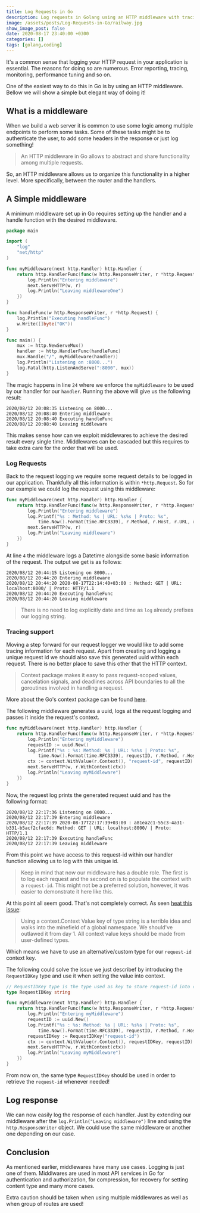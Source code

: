 ```yaml
---
title: Log Requests in Go
description: Log requests in Golang using an HTTP middleware with tracing support.
image: /assets/posts/Log-Requests-in-Go/railway.jpg
show_image_post: false
date: 2020-08-17 23:40:00 +0300
categories: []
tags: [golang,coding]
---
```


It's a common sense that logging your HTTP request in your application is essential. The reasons for doing so are numerous. Error reporting, tracing, monitoring, performance tuning and so on.

One of the easiest way to do this in Go is by using an HTTP middleware. Bellow we will show a simple but elegant way of doing it!

## What is a middleware

When we build a web server it is common to use some logic among multiple endpoints to perform some tasks. Some of these tasks might be to authenticate the user, to add some headers in the response or just log something!

> An HTTP middleware in Go allows to abstract and share functionality among multiple requests.

So, an HTTP middleware allows us to organize this functionality in a higher level. More specifically, between the router and the handlers.

## A Simple middleware

A minimum middleware set up in Go requires setting up the handler and a handle function with the desired middleware.

```go
package main

import (
	"log"
	"net/http"
)

func myMiddleware(next http.Handler) http.Handler {
	return http.HandlerFunc(func(w http.ResponseWriter, r *http.Request) {
		log.Println("Entering middleware")
		next.ServeHTTP(w, r)
		log.Println("Leaving middlewareOne")
	})
}

func handleFunc(w http.ResponseWriter, r *http.Request) {
	log.Println("Executing handleFunc")
	w.Write([]byte("OK"))
}

func main() {
	mux := http.NewServeMux()
	handler := http.HandlerFunc(handleFunc)
	mux.Handle("/", myMiddleware(handler))
	log.Println("Listening on :8000...")
	log.Fatal(http.ListenAndServe(":8000", mux))
}
```

The magic happens in line `24` where we enforce the `myMiddleware` to be used by our handler for our `handler`. Running the above will give us the following result:

```console
2020/08/12 20:08:35 Listening on 8000...
2020/08/12 20:08:40 Entering middleware
2020/08/12 20:08:40 Executing handleFunc
2020/08/12 20:08:40 Leaving middleware
```

This makes sense how can we exploit middlewares to achieve the desired result every single time. Middlewares can be cascaded but this requires to take extra care for the order that will be used. 

### Log Requests

Back to the request logging we require some request details to be logged in our application. Thankfully all this information is within `*http.Request`. So for our example we could log the request using this middleware:  

```go
func myMiddleware(next http.Handler) http.Handler {
	return http.HandlerFunc(func(w http.ResponseWriter, r *http.Request) {
		log.Println("Entering middleware")
		log.Printf("%s : Method: %s | URL: %s%s | Proto: %s",
			time.Now().Format(time.RFC3339), r.Method, r.Host, r.URL, r.Proto)
		next.ServeHTTP(w, r)
		log.Println("Leaving middleware")
	})
}
```

At line `4` the middleware logs a Datetime alongside some basic information of the request. The output we get is as follows:

```console
2020/08/12 20:44:15 Listening on 8000...
2020/08/12 20:44:20 Entering middleware
2020/08/12 20:44:20 2020-08-17T22:14:40+03:00 : Method: GET | URL: localhost:8000/ | Proto: HTTP/1.1
2020/08/12 20:44:20 Executing handleFunc
2020/08/12 20:44:20 Leaving middleware
```

> There is no need to log explicitly date and time as `log` already prefixes our logging string.

### Tracing support

Moving a step forward for our request logger we would like to add some tracing information for each request. Apart from creating and logging a unique request id we should also save this generated uuid within each request. There is no better place to save this other that the HTTP context.

> Context package makes it easy to pass request-scoped values, cancelation signals, and deadlines across API boundaries to all the goroutines involved in handling a request.

More about the Go's context package can be found [here](https://golang.org/pkg/context/).

The following middleware generates a uuid, logs at the request logging and passes it inside the request's context.

```go
func myMiddleware(next http.Handler) http.Handler {
	return http.HandlerFunc(func(w http.ResponseWriter, r *http.Request) {
		log.Println("Entering myMiddleware")
		requestID := uuid.New()
		log.Printf("%s : %s: Method: %s | URL: %s%s | Proto: %s",
			time.Now().Format(time.RFC3339), requestID, r.Method, r.Host, r.URL, r.Proto)
		ctx := context.WithValue(r.Context(), "request-id", requestID)
		next.ServeHTTP(w, r.WithContext(ctx))
		log.Println("Leaving myMiddleware")
	})
}
```

Now, the request log prints the generated request uuid and has the following format:

```console
2020/08/12 22:17:36 Listening on 8000...
2020/08/12 22:17:39 Entering middleware
2020/08/12 22:17:39 2020-08-17T22:17:39+03:00 : a81ea2c1-55c3-4a31-b331-b5acf2cfac6d: Method: GET | URL: localhost:8000/ | Proto: HTTP/1.1
2020/08/12 22:17:39 Executing handleFunc
2020/08/12 22:17:39 Leaving middleware
```

From this point we have access to this request-id within our handler function allowing us to log with this unique id.

> Keep in mind that now our middleware has a double role. The first is to log each request and the second on is to populate the context with a `request-id`. This might not be a preferred solution, however, it was easier to demonstrate it here like this.

At this point all seem good. That's not completely correct. As seen [heat this issue](https://go-review.googlesource.com/c/go/+/30084):

>Using a context.Context Value key of type string is a terrible idea and walks into the minefield of a global namespace. We should've outlawed it from day 1.
>All context value keys should be made from user-defined types.

Which means we have to use an alternative/custom type for our `request-id` context key.

The following could solve the issue we just describef by introducing the `RequestIDKey` type and use it when setting the value into context.

```go
// RequestIDKey type is the type used as key to store request-id into context
type RequestIDKey string

func myMiddleware(next http.Handler) http.Handler {
	return http.HandlerFunc(func(w http.ResponseWriter, r *http.Request) {
		log.Println("Entering myMiddleware")
		requestID := uuid.New()
		log.Printf("%s : %s: Method: %s | URL: %s%s | Proto: %s",
			time.Now().Format(time.RFC3339), requestID, r.Method, r.Host, r.URL, r.Proto)
		requestIDKey := RequestIDKey("request-id")
		ctx := context.WithValue(r.Context(), requestIDKey, requestID)
		next.ServeHTTP(w, r.WithContext(ctx))
		log.Println("Leaving myMiddleware")
	})
}
```
From now on, the same type `RequestIDKey` should be used in order to retrieve the `request-id` whenever needed!

## Log response

We can now easily log the response of each handler. Just by extending our middleware after the `log.Println("Leaving middleware")` line and using the `http.ResponseWriter` object. We could use the same middleware or another one depending on our case.

## Conclusion

As mentioned earlier, middlewares have many use cases. Logging is just one of them. Middlwares are used in most API services in Go for authentication and authorization, for compression, for recovery for setting content type and many more cases. 

Extra caution should be taken when using multiple middlewares as well as when group of routes are used!

